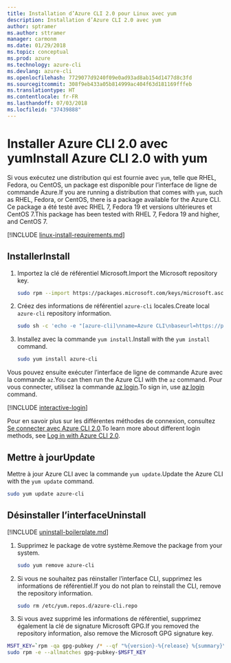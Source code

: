 ```yaml
---
title: Installation d’Azure CLI 2.0 pour Linux avec yum
description: Installation d’Azure CLI 2.0 avec yum
author: sptramer
ms.author: sttramer
manager: carmonm
ms.date: 01/29/2018
ms.topic: conceptual
ms.prod: azure
ms.technology: azure-cli
ms.devlang: azure-cli
ms.openlocfilehash: 7729077d9240f09e0ad93ad8ab154d1477d8c3fd
ms.sourcegitcommit: 308f9eb433a05b814999ac404f63d181169fffeb
ms.translationtype: HT
ms.contentlocale: fr-FR
ms.lasthandoff: 07/03/2018
ms.locfileid: "37439888"
---
```

# <a name="install-azure-cli-20-with-yum"></a><span data-ttu-id="c2766-103">Installer Azure CLI 2.0 avec yum</span><span class="sxs-lookup"><span data-stu-id="c2766-103">Install Azure CLI 2.0 with yum</span></span>

<span data-ttu-id="c2766-104">Si vous exécutez une distribution qui est fournie avec `yum`, telle que RHEL, Fedora, ou CentOS, un package est disponible pour l’interface de ligne de commande Azure.</span><span class="sxs-lookup"><span data-stu-id="c2766-104">If you are running a distribution that comes with `yum`, such as RHEL, Fedora, or CentOS, there is a package available for the Azure CLI.</span></span> <span data-ttu-id="c2766-105">Ce package a été testé avec RHEL 7, Fedora 19 et versions ultérieures et CentOS 7.</span><span class="sxs-lookup"><span data-stu-id="c2766-105">This package has been tested with RHEL 7, Fedora 19 and higher, and CentOS 7.</span></span>

[!INCLUDE [linux-install-requirements.md](includes/linux-install-requirements.md)]

## <a name="install"></a><span data-ttu-id="c2766-106">Installer</span><span class="sxs-lookup"><span data-stu-id="c2766-106">Install</span></span>

1. <span data-ttu-id="c2766-107">Importez la clé de référentiel Microsoft.</span><span class="sxs-lookup"><span data-stu-id="c2766-107">Import the Microsoft repository key.</span></span>

   ```bash
   sudo rpm --import https://packages.microsoft.com/keys/microsoft.asc
   ```

2. <span data-ttu-id="c2766-108">Créez des informations de référentiel `azure-cli` locales.</span><span class="sxs-lookup"><span data-stu-id="c2766-108">Create local `azure-cli` repository information.</span></span>

   ```bash
   sudo sh -c 'echo -e "[azure-cli]\nname=Azure CLI\nbaseurl=https://packages.microsoft.com/yumrepos/azure-cli\nenabled=1\ngpgcheck=1\ngpgkey=https://packages.microsoft.com/keys/microsoft.asc" > /etc/yum.repos.d/azure-cli.repo'
   ```

3. <span data-ttu-id="c2766-109">Installez avec la commande `yum install`.</span><span class="sxs-lookup"><span data-stu-id="c2766-109">Install with the `yum install` command.</span></span> 

   ```bash
   sudo yum install azure-cli
   ```

<span data-ttu-id="c2766-110">Vous pouvez ensuite exécuter l’interface de ligne de commande Azure avec la commande `az`.</span><span class="sxs-lookup"><span data-stu-id="c2766-110">You can then run the Azure CLI with the `az` command.</span></span> <span data-ttu-id="c2766-111">Pour vous connecter, utilisez la commande [az login](/cli/azure/reference-index#az-login).</span><span class="sxs-lookup"><span data-stu-id="c2766-111">To sign in, use [az login](/cli/azure/reference-index#az-login) command.</span></span>

[!INCLUDE [interactive-login](includes/interactive-login.md)]

<span data-ttu-id="c2766-112">Pour en savoir plus sur les différentes méthodes de connexion, consultez [Se connecter avec Azure CLI 2.0](authenticate-azure-cli.md).</span><span class="sxs-lookup"><span data-stu-id="c2766-112">To learn more about different login methods, see [Log in with Azure CLI 2.0](authenticate-azure-cli.md).</span></span>

## <a name="update"></a><span data-ttu-id="c2766-113">Mettre à jour</span><span class="sxs-lookup"><span data-stu-id="c2766-113">Update</span></span>

<span data-ttu-id="c2766-114">Mettre à jour Azure CLI avec la commande `yum update`.</span><span class="sxs-lookup"><span data-stu-id="c2766-114">Update the Azure CLI with the `yum update` command.</span></span>

```bash
sudo yum update azure-cli
```

## <a name="uninstall"></a><span data-ttu-id="c2766-115">Désinstaller l’interface</span><span class="sxs-lookup"><span data-stu-id="c2766-115">Uninstall</span></span>

[!INCLUDE [uninstall-boilerplate.md](includes/uninstall-boilerplate.md)]

1. <span data-ttu-id="c2766-116">Supprimez le package de votre système.</span><span class="sxs-lookup"><span data-stu-id="c2766-116">Remove the package from your system.</span></span>

   ```bash
   sudo yum remove azure-cli
   ```

2. <span data-ttu-id="c2766-117">Si vous ne souhaitez pas réinstaller l’interface CLI, supprimez les informations de référentiel.</span><span class="sxs-lookup"><span data-stu-id="c2766-117">If you do not plan to reinstall the CLI, remove the repository information.</span></span>

   ```bash
   sudo rm /etc/yum.repos.d/azure-cli.repo
   ```

3. <span data-ttu-id="c2766-118">Si vous avez supprimé les informations de référentiel, supprimez également la clé de signature Microsoft GPG.</span><span class="sxs-lookup"><span data-stu-id="c2766-118">If you removed the repository information, also remove the Microsoft GPG signature key.</span></span>

  ```bash
  MSFT_KEY=`rpm -qa gpg-pubkey /* --qf "%{version}-%{release} %{summary}\n" | grep Microsoft | awk '{print $1}'`
  sudo rpm -e --allmatches gpg-pubkey-$MSFT_KEY
  ```
